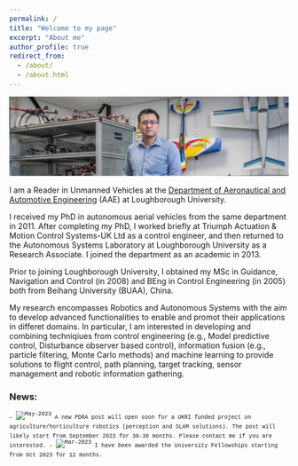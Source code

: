 ```yaml
---
permalink: /
title: "Welcome to my page"
excerpt: "About me"
author_profile: true
redirect_from: 
  - /about/
  - /about.html
---
```


![image](/images/D5286-03.jpg)

I am a Reader in Unmanned Vehicles at the [Department of Aeronautical and Automotive Engineering](https://www.lboro.ac.uk/departments/aae/) (AAE) at Loughborough University. 

I received my PhD in autonomous aerial vehicles from the same department in 2011. After completing my PhD,  I worked briefly at Triumph Actuation & Motion Control Systems-UK Ltd as a control engineer, and then returned to the Autonomous Systems Laboratory at Loughborough University as a Research Associate. I joined the department as an academic in 2013. 

Prior to joining Loughborough University, I obtained my MSc in Guidance, Navigation and Control (in 2008) and BEng in Control Engineering (in 2005) both from Beihang University (BUAA), China. 

My research encompasses Robotics and Autonomous Systems with the aim to develop advanced functionalities to enable and promot their applications in differet domains. In particular, I am interested in developing and combining techniqiues from control engineering (e.g., Model predictive control, Disturbance observer based control), information fusion (e.g., particle filtering, Monte Carlo methods) and machine learning to provide solutions to flight control, path planning, target tracking, sensor management and robotic information gathering.    

[//]: # (* Application domain: Smart farming, CBRN defence, Infrastructure inspection, Intelligent mobility)

### News: 
<span style="font-family:courier;font-size:10px">
- <img src="https://img.shields.io/badge/May-2023-lightgrey" alt = "May-2023" align="top"> A new PDRA post will open soon for a UKRI funded project on agriculture/horticulture robotics (perception and SLAM solutions). The post will likely start from September 2023 for 30-36 months. Please contact me if you are interested. 
- <img src="https://img.shields.io/badge/Mar-2023-lightgrey" alt = "Mar-2023" align="top"> I have been awarded the University Fellowships starting from Oct 2023 for 12 months.
</span>
